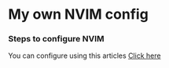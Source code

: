 # My own NVIM config

### Steps to configure NVIM

You can configure using this articles [Click here](https://manujsdev.com/blog)
